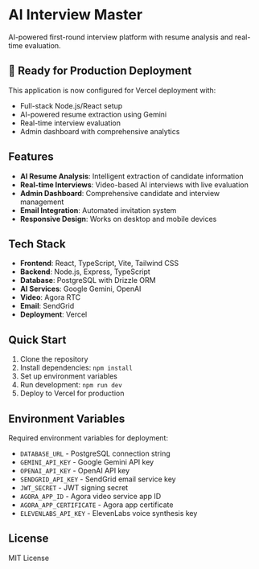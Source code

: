 # AI Interview Master

AI-powered first-round interview platform with resume analysis and real-time evaluation.

## 🚀 Ready for Production Deployment

This application is now configured for Vercel deployment with:
- Full-stack Node.js/React setup
- AI-powered resume extraction using Gemini
- Real-time interview evaluation
- Admin dashboard with comprehensive analytics

## Features

- **AI Resume Analysis**: Intelligent extraction of candidate information
- **Real-time Interviews**: Video-based AI interviews with live evaluation
- **Admin Dashboard**: Comprehensive candidate and interview management
- **Email Integration**: Automated invitation system
- **Responsive Design**: Works on desktop and mobile devices

## Tech Stack

- **Frontend**: React, TypeScript, Vite, Tailwind CSS
- **Backend**: Node.js, Express, TypeScript
- **Database**: PostgreSQL with Drizzle ORM
- **AI Services**: Google Gemini, OpenAI
- **Video**: Agora RTC
- **Email**: SendGrid
- **Deployment**: Vercel

## Quick Start

1. Clone the repository
2. Install dependencies: `npm install`
3. Set up environment variables
4. Run development: `npm run dev`
5. Deploy to Vercel for production

## Environment Variables

Required environment variables for deployment:
- `DATABASE_URL` - PostgreSQL connection string
- `GEMINI_API_KEY` - Google Gemini API key
- `OPENAI_API_KEY` - OpenAI API key
- `SENDGRID_API_KEY` - SendGrid email service key
- `JWT_SECRET` - JWT signing secret
- `AGORA_APP_ID` - Agora video service app ID
- `AGORA_APP_CERTIFICATE` - Agora app certificate
- `ELEVENLABS_API_KEY` - ElevenLabs voice synthesis key

## License

MIT License